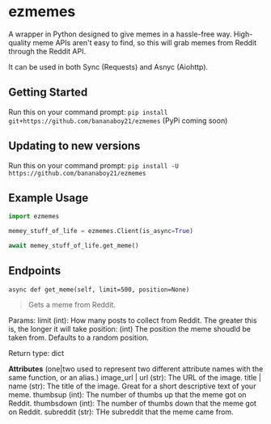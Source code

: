 # ezmemes

A wrapper in Python designed to give memes in a hassle-free way.
High-quality meme APIs aren't easy to find, so this will grab memes from Reddit through the Reddit API.

It can be used in both Sync (Requests) and Asnyc (Aiohttp).

## Getting Started

Run this on your command prompt:
`pip install git+https://github.com/bananaboy21/ezmemes`
(PyPi coming soon)

## Updating to new versions

Run this on your command prompt:
`pip install -U https://github.com/bananaboy21/ezmemes`

## Example Usage

```py
import ezmemes

memey_stuff_of_life = ezmemes.Client(is_async=True)

await memey_stuff_of_life.get_meme()
```

## Endpoints

`async def get_meme(self, limit=500, position=None)`
> Gets a meme from Reddit.

Params:
limit (int):
    How many posts to collect from Reddit. The greater this is, the longer it will take
position: (int)
    The position the meme shoudld be taken from. Defaults to a random position.

Return type: dict

__Attributes__
(one|two used to represent two different attribute names with the same function, or an alias.)
image_url | url (str): The URL of the image.
title | name (str): The title of the image. Great for a short descriptive text of your meme.
thumbsup (int): The number of thumbs up that the meme got on Reddit.
thumbsdown (int): The number of thumbs down that the meme got on Reddit.
subreddit (str): THe subreddit that the meme came from.
